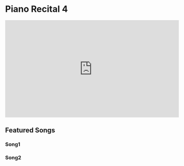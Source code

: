 # Piano Recital 4

<iframe width="560" height="315" src="https://www.youtube.com/embed/z5u3zQhwlns" title="YouTube video player" frameborder="0" allow="accelerometer; autoplay; clipboard-write; encrypted-media; gyroscope; picture-in-picture" allowfullscreen></iframe>

## Featured Songs

### Song1

### Song2